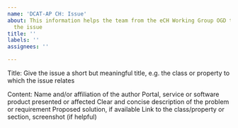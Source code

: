 ```yaml
---
name: 'DCAT-AP CH: Issue'
about: This information helps the team from the eCH Working Group OGD to categorise
  the issue
title: ''
labels: ''
assignees: ''

---
```


Title: Give the issue a short but meaningful title, e.g. the class or property to which the issue relates

Content:
Name and/or affiliation of the author
Portal, service or software product presented or affected
Clear and concise description of the problem or requirement
Proposed solution, if available
Link to the class/property or section, screenshot (if helpful)
